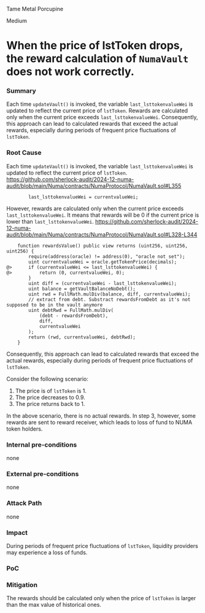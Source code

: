 Tame Metal Porcupine

Medium

# When the price of lstToken drops, the reward calculation of `NumaVault` does not work correctly.

### Summary
Each time `updateVault()` is invoked, the variable `last_lsttokenvalueWei` is updated to reflect the current price of `lstToken`. Rewards are calculated only when the current price exceeds `last_lsttokenvalueWei`. Consequently, this approach can lead to calculated rewards that exceed the actual rewards, especially during periods of frequent price fluctuations of `lstToken`.

### Root Cause
Each time `updateVault()` is invoked, the variable `last_lsttokenvalueWei` is updated to reflect the current price of `lstToken`.
https://github.com/sherlock-audit/2024-12-numa-audit/blob/main/Numa/contracts/NumaProtocol/NumaVault.sol#L355
```solidity
        last_lsttokenvalueWei = currentvalueWei;
```

However, rewards are calculated only when the current price exceeds `last_lsttokenvalueWei`. It means that rewards will be 0 if the current price is lower than `last_lsttokenvalueWei`.
https://github.com/sherlock-audit/2024-12-numa-audit/blob/main/Numa/contracts/NumaProtocol/NumaVault.sol#L328-L344
```solidity
    function rewardsValue() public view returns (uint256, uint256, uint256) {
        require(address(oracle) != address(0), "oracle not set");
        uint currentvalueWei = oracle.getTokenPrice(decimals);
@>      if (currentvalueWei <= last_lsttokenvalueWei) {
@>          return (0, currentvalueWei, 0);
        }
        uint diff = (currentvalueWei - last_lsttokenvalueWei);
        uint balance = getVaultBalanceNoDebt();
        uint rwd = FullMath.mulDiv(balance, diff, currentvalueWei);
        // extract from debt. Substract rewardsFromDebt as it's not supposed to be in the vault anymore
        uint debtRwd = FullMath.mulDiv(
            (debt - rewardsFromDebt),
            diff,
            currentvalueWei
        );
        return (rwd, currentvalueWei, debtRwd);
    }
```

Consequently, this approach can lead to calculated rewards that exceed the actual rewards, especially during periods of frequent price fluctuations of `lstToken`.

Consider the following scenario:
1. The price is of `lstToken` is 1.
2. The price decreases to 0.9.
3. The price returns back to 1.

In the above scenario, there is no actual rewards. In step 3, however, some rewards are sent to reward receiver, which leads to loss of fund to NUMA token holders.

### Internal pre-conditions
none

### External pre-conditions
none

### Attack Path
none

### Impact
During periods of frequent price fluctuations of `lstToken`, liquidity providers may experience a loss of funds.

### PoC

### Mitigation
The rewards should be calculated only when the price of `lstToken` is larger than the max value of historical ones.